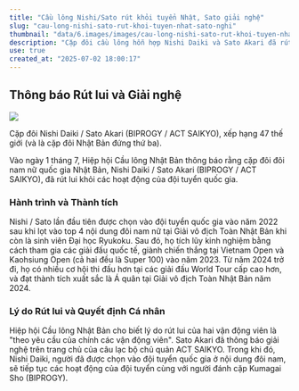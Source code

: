 ```yaml
---
title: "Cầu lông Nishi/Sato rút khỏi tuyển Nhật, Sato giải nghệ"
slug: "cau-long-nishi-sato-rut-khoi-tuyen-nhat-sato-nghi"
thumbnail: "data/6.images/images/cau-long-nishi-sato-rut-khoi-tuyen-nhat-sato-nghi.webp"
description: "Cặp đôi cầu lông hỗn hợp Nishi Daiki và Sato Akari đã rút khỏi đội tuyển quốc gia Nhật Bản ở nội dung này. Sato Akari cũng thông báo giải nghệ, trong khi Nishi Daiki tiếp tục thi đấu đôi nam."
use: true
created_at: "2025-07-02 18:00:17"
---
```


## Thông báo Rút lui và Giải nghệ

![](/images/20250701-00010000-badspi-000-1-view.webp)

Cặp đôi Nishi Daiki / Sato Akari (BIPROGY / ACT SAIKYO), xếp hạng 47 thế giới (và là cặp đôi Nhật Bản đứng thứ ba).

Vào ngày 1 tháng 7, Hiệp hội Cầu lông Nhật Bản thông báo rằng cặp đôi đôi nam nữ quốc gia Nhật Bản, Nishi Daiki / Sato Akari (BIPROGY / ACT SAIKYO), đã rút lui khỏi các hoạt động của đội tuyển quốc gia.

### Hành trình và Thành tích

Nishi / Sato lần đầu tiên được chọn vào đội tuyển quốc gia vào năm 2022 sau khi lọt vào top 4 nội dung đôi nam nữ tại Giải vô địch Toàn Nhật Bản khi còn là sinh viên Đại học Ryukoku. Sau đó, họ tích lũy kinh nghiệm bằng cách tham gia các giải đấu quốc tế, giành chiến thắng tại Vietnam Open và Kaohsiung Open (cả hai đều là Super 100) vào năm 2023. Từ năm 2024 trở đi, họ có nhiều cơ hội thi đấu hơn tại các giải đấu World Tour cấp cao hơn, và đạt thành tích xuất sắc là Á quân tại Giải vô địch Toàn Nhật Bản năm 2024.

### Lý do Rút lui và Quyết định Cá nhân

Hiệp hội Cầu lông Nhật Bản cho biết lý do rút lui của hai vận động viên là "theo yêu cầu của chính các vận động viên". Sato Akari đã thông báo giải nghệ trên trang chủ của câu lạc bộ chủ quản ACT SAIKYO. Trong khi đó, Nishi Daiki, người đã được chọn vào đội tuyển quốc gia ở nội dung đôi nam, sẽ tiếp tục các hoạt động của đội tuyển cùng với người đánh cặp Kumagai Sho (BIPROGY).